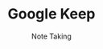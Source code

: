 ---
title: Google Keep
subtitle: Note Taking
provider: google
order:
    - standard-notes
    - joplin
    - nextcloud-notes
---